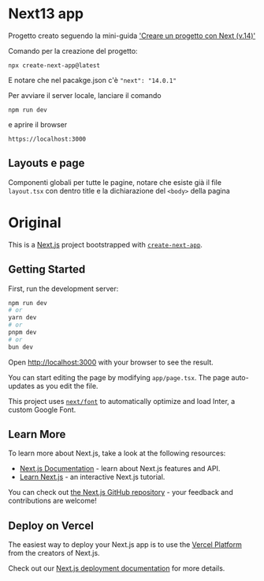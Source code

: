 # Next13 app
Progetto creato seguendo la mini-guida ['Creare un progetto con Next (v.14)'](https://www.youtube.com/watch?v=MER4bmh_s78)


Comando per la creazione del progetto:

```
npx create-next-app@latest
```

E notare che nel pacakge.json c'è  `"next": "14.0.1"`


Per avviare il server locale, lanciare il comando 

```
npm run dev
```

e aprire il browser 

```
https://localhost:3000
``` 


## Layouts e page
Componenti globali per tutte le pagine, notare che esiste già il file `layout.tsx`  con dentro title e la dichiarazione del `<body>` della pagina





# Original

This is a [Next.js](https://nextjs.org/) project bootstrapped with [`create-next-app`](https://github.com/vercel/next.js/tree/canary/packages/create-next-app).

## Getting Started

First, run the development server:

```bash
npm run dev
# or
yarn dev
# or
pnpm dev
# or
bun dev
```

Open [http://localhost:3000](http://localhost:3000) with your browser to see the result.

You can start editing the page by modifying `app/page.tsx`. The page auto-updates as you edit the file.

This project uses [`next/font`](https://nextjs.org/docs/basic-features/font-optimization) to automatically optimize and load Inter, a custom Google Font.

## Learn More

To learn more about Next.js, take a look at the following resources:

- [Next.js Documentation](https://nextjs.org/docs) - learn about Next.js features and API.
- [Learn Next.js](https://nextjs.org/learn) - an interactive Next.js tutorial.

You can check out [the Next.js GitHub repository](https://github.com/vercel/next.js/) - your feedback and contributions are welcome!

## Deploy on Vercel

The easiest way to deploy your Next.js app is to use the [Vercel Platform](https://vercel.com/new?utm_medium=default-template&filter=next.js&utm_source=create-next-app&utm_campaign=create-next-app-readme) from the creators of Next.js.

Check out our [Next.js deployment documentation](https://nextjs.org/docs/deployment) for more details.
